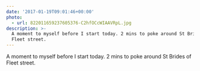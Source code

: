 ```yaml
---
date: '2017-01-19T09:01:46+00:00'
photo:
  - url: 822011659237605376-C2hfOCcWIAAVRpL.jpg
description: >-
  A moment to myself before I start today. 2 mins to poke around St Brides of
  Fleet street.
---
```

A moment to myself before I start today. 2 mins to poke around St Brides of Fleet street. 
